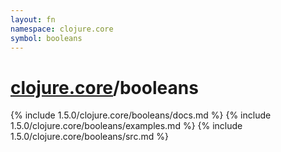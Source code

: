 ```yaml
---
layout: fn
namespace: clojure.core
symbol: booleans
---
```


# [clojure.core](../)/booleans

{% include 1.5.0/clojure.core/booleans/docs.md %}
{% include 1.5.0/clojure.core/booleans/examples.md %}
{% include 1.5.0/clojure.core/booleans/src.md %}

